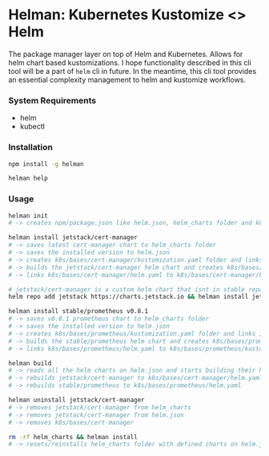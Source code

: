 # Helman: Kubernetes Kustomize <> Helm

The package manager layer on top of Helm and Kubernetes. Allows for helm chart based kustomizations.
I hope functionality described in this cli tool will be a part of `helm` cli in future.
In the meantime, this cli tool provides an essential complexity management to helm and kustomize workflows.

### System Requirements

- helm
- kubectl

### Installation

```sh
npm install -g helman

helman help
```

### Usage

```sh
helman init
# -> creates npm/package.json like helm.json, helm_charts folder and k8s folder for kustomize

helman install jetstack/cert-manager
# -> saves latest cert-manager chart to helm_charts folder
# -> saves the installed version to helm.json
# -> creates k8s/bases/cert-manager/kustomization.yaml folder and links it to k8s/bases/kustomization.yaml
# -> builds the jetstack/cert-manager helm chart and creates k8s/bases/cert-manager/helm.yaml
# -> links k8s/bases/cert-manager/helm.yaml to k8s/bases/cert-manager/kustomization.yaml

# jetstack/cert-manager is a custom helm chart that isnt in stable repos, in case if jetstack isnt in your local helm repo:
helm repo add jetstack https://charts.jetstack.io && helman install jetstack/cert-manager

helman install stable/prometheus v0.8.1
# -> saves v0.8.1 prometheus chart to helm_charts folder
# -> saves the installed version to helm.json
# -> creates k8s/bases/prometheus/kustomization.yaml folder and links it to k8s/bases/kustomization.yaml
# -> builds the stable/prometheus helm chart and creates k8s/bases/prometheus/helm.yaml
# -> links k8s/bases/prometheus/helm.yaml to k8s/bases/prometheus/kustomization.yaml

helman build
# -> reads all the helm charts on helm.json and starts building their helm template outputs:
# -> rebuilds jetstack/cert-manager to k8s/bases/cert-manager/helm.yaml
# -> rebuilds stable/prometheus to k8s/bases/prometheus/helm.yaml

helman uninstall jetstack/cert-manager
# -> removes jetstack/cert-manager from helm_charts
# -> removes jetstack/cert-manager from helm.json
# -> removes k8s/bases/cert-manager

rm -rf helm_charts && helman install
# -> resets/reinstalls helm_charts folder with defined charts on helm.json and rebuilds them
```

